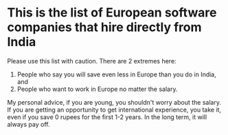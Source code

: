 # This is the list of European software companies that hire directly from India

Please use this list with caution. There are 2 extremes here: 
1. People who say you will save even less in Europe than you do in India, and 
2. People who want to work in Europe no matter the salary. 

My personal advice, if you are young, you shouldn't worry about the salary. If you are getting an opportunity to get international experience, you take it, even if you save 0 rupees for the first 1-2 years. In the long term, it will always pay off. 
